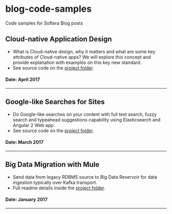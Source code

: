 # blog-code-samples
Code samples for Softera Blog posts

## Cloud-native Application Design
* What is Cloud-native design, why it matters and what are some key attributes of Cloud-native apps? We will explore this concept and provide explanation with examples on this key new standard.
* See source code on the [project folder](https://github.com/SofteraUK/spring-boot-cloud-native-app).
#### Date: April 2017
---
## Google-like Searches for Sites
* Do Google-like searches on your content with full text search, fuzzy search and typeahead suggestions capability using Elasticsearch and Angular 2 Web app.
* See source code on the [project folder](https://github.com/SofteraUK/angular2-elasticsearch-med-online).
#### Date: March 2017
---
## Big Data Migration with Mule
* Send data from legacy RDBMS source to Big Data Reservoir for data ingestion typically over Kafka transport.
* Full readme details inside the [project folder](https://github.com/SofteraUK/mule-kafka-big-data-migration).
#### Date: January 2017
---